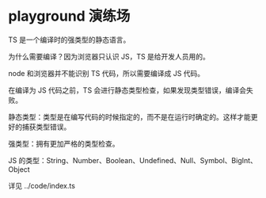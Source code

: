 # playground 演练场

TS 是一个编译时的强类型的静态语言。

为什么需要编译？因为浏览器只认识 JS，TS 是给开发人员用的。

node 和浏览器并不能识别 TS 代码，所以需要编译成 JS 代码。

在编译为 JS 代码之前，TS 会进行静态类型检查，如果发现类型错误，编译会失败。

静态类型：类型是在编写代码的时候指定的，而不是在运行时确定的。这样才能更好的捕获类型错误。

强类型：拥有更加严格的类型检查。

JS 的类型：String、Number、Boolean、Undefined、Null、Symbol、BigInt、Object

详见 ../code/index.ts